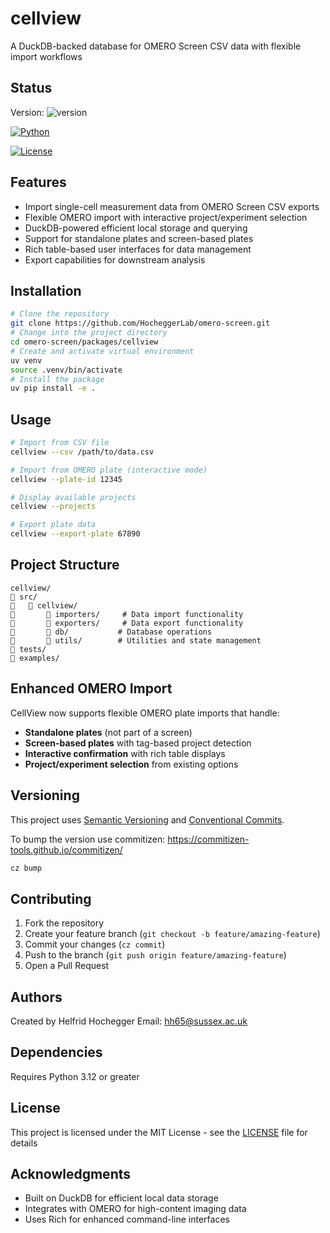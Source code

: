 # cellview

A DuckDB-backed database for OMERO Screen CSV data with flexible import workflows

## Status

Version: ![version](https://img.shields.io/badge/version-0.1.1-blue)

[![Python](https://img.shields.io/badge/python-3.12-blue.svg)](https://www.python.org/downloads/)

[![License](https://img.shields.io/badge/license-MIT-green.svg)](LICENSE)

## Features

- Import single-cell measurement data from OMERO Screen CSV exports
- Flexible OMERO import with interactive project/experiment selection
- DuckDB-powered efficient local storage and querying
- Support for standalone plates and screen-based plates
- Rich table-based user interfaces for data management
- Export capabilities for downstream analysis

## Installation

```bash
# Clone the repository
git clone https://github.com/HocheggerLab/omero-screen.git
# Change into the project directory
cd omero-screen/packages/cellview
# Create and activate virtual environment
uv venv
source .venv/bin/activate
# Install the package
uv pip install -e .
```

## Usage

```bash
# Import from CSV file
cellview --csv /path/to/data.csv

# Import from OMERO plate (interactive mode)
cellview --plate-id 12345

# Display available projects
cellview --projects

# Export plate data
cellview --export-plate 67890
```

## Project Structure

```
cellview/
   src/
      cellview/
          importers/     # Data import functionality
          exporters/     # Data export functionality
          db/           # Database operations
          utils/        # Utilities and state management
   tests/
   examples/
```

## Enhanced OMERO Import

CellView now supports flexible OMERO plate imports that handle:
- **Standalone plates** (not part of a screen)
- **Screen-based plates** with tag-based project detection
- **Interactive confirmation** with rich table displays
- **Project/experiment selection** from existing options

## Versioning

This project uses [Semantic Versioning](https://semver.org/) and [Conventional Commits](https://www.conventionalcommits.org/).

To bump the version use commitizen:
https://commitizen-tools.github.io/commitizen/

```bash
cz bump
```

## Contributing

1. Fork the repository
2. Create your feature branch (`git checkout -b feature/amazing-feature`)
3. Commit your changes (`cz commit`)
4. Push to the branch (`git push origin feature/amazing-feature`)
5. Open a Pull Request

## Authors

Created by Helfrid Hochegger
Email: hh65@sussex.ac.uk

## Dependencies

Requires Python 3.12 or greater

## License

This project is licensed under the MIT License - see the [LICENSE](LICENSE) file for details

## Acknowledgments

- Built on DuckDB for efficient local data storage
- Integrates with OMERO for high-content imaging data
- Uses Rich for enhanced command-line interfaces
